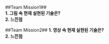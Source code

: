 ##Team Mission1##  
**1. 그림 속 현재 실현된 기술은?**  
**2. 느낀점**  

##Team Mission2##
**1. 영상 속 현재 실현된 기술은?**  
**2. 느낀점**  

